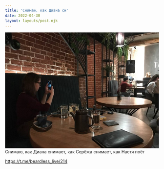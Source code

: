 ```yaml
---
title: 'Снимаю, как Диана сн'
date: 2022-04-30
layout: layouts/post.njk
---
```


![](/img/AgACAgIAAx0CVDWW-AAD1mJtjGPXRqG2FGVKjhM-SX3OHtlwAALSvzEbl1toS7GkRq2g1zlWAQADAgADcwADJAQ.jpg
)
Снимаю, как Диана снимает, как Серёжа снимает, как Настя поёт

https://t.me/beardless_live/214
